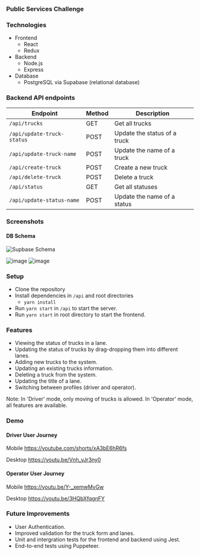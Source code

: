 ### Public Services Challenge

### Technologies
- Frontend
  - React
  - Redux
- Backend
  - Node.js
  - Express
- Database
  - PostgreSQL via Supabase (relational database)


### Backend API endpoints
| Endpoint | Method | Description |
| --- | --- | --- |
| `/api/trucks` | GET | Get all trucks |
| `/api/update-truck-status` | POST | Update the status of a truck |
| `/api/update-truck-name` | POST | Update the name of a truck |
| `/api/create-truck` | POST | Create a new truck |
| `/api/delete-truck` | POST | Delete a truck |
| `/api/status` | GET | Get all statuses |
| `/api/update-status-name` | POST | Update the name of a status |


### Screenshots
#### DB Schema
![Supbase Schema](https://user-images.githubusercontent.com/11008603/214025852-c3f90fd0-eacf-48ff-8102-b1469668ba50.png)


![image](https://user-images.githubusercontent.com/11008603/214018912-efe9b5b4-8b71-4cc7-a148-52a8f775775e.png)
![image](https://user-images.githubusercontent.com/11008603/214019208-906f9110-e385-46c2-8969-e2e61c3e7bd9.png)


### Setup
- Clone the repository
- Install dependencies in `/api` and root directories
  - `yarn install`
- Run `yarn start` in `/api` to start the server.
- Run `yarn start` in root directory to start the frontend.

### Features
- Viewing the status of trucks in a lane.
- Updating the status of trucks by drag-dropping them into different lanes.
- Adding new trucks to the system.
- Updating an existing trucks information.
- Deleting a truck from the system.
- Updating the title of a lane.
- Switching between profiles (driver and operator).

Note: In 'Driver' mode, only moving of trucks is allowed. In 'Operator' mode, all features are available.

### Demo
#### Driver User Journey

Mobile
https://youtube.com/shorts/xA3bE6hR6fs

Desktop
https://youtu.be/Vnh_yJr3ny0


#### Operator User Journey

Mobile
https://youtu.be/Y-_xemwMvGw

Desktop
https://youtu.be/3HQbXfqgnFY

### Future Improvements
- User Authentication.
- Improved validation for the truck form and lanes.
- Unit and intergration tests for the frontend and backend using Jest.
- End-to-end tests using Puppeteer.
